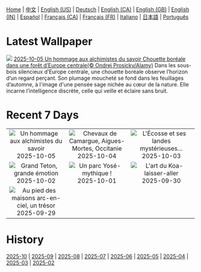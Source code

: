 [Home](../README.md) | [中文](zh-CN.md) | [English (US)](en-US.md) | [Deutsch](de-DE.md) | [English (CA)](en-CA.md) | [English (GB)](en-GB.md) | [English (IN)](en-IN.md) | [Español](es-ES.md) | [Français (CA)](fr-CA.md) | [Français (FR)](fr-FR.md) | [Italiano](it-IT.md) | [日本語](ja-JP.md) | [Português](pt-BR.md)

# Latest Wallpaper
![](https://www.bing.com/th?id=OHR.TeacherOwl_FR-FR0719163215_UHD.jpg)
[2025-10-05 Un hommage aux alchimistes du savoir Chouette boréale dans une forêt d’Europe centrale(© Ondrej Prosicky/Alamy)](https://www.bing.com/th?id=OHR.TeacherOwl_FR-FR0719163215_UHD.jpg)
Dans les sous-bois silencieux d’Europe centrale, une chouette boréale observe l’horizon d’un regard perçant. Son plumage moucheté se fond dans les feuillages d’automne, à l'image d'une pensée sage nichée au cœur de la nature. Elle incarne l’intelligence discrète, celle qui veille et éclaire sans bruit.

# Recent 7 Days
|  |  |  |
|:---:|:---:|:---:|
| ![](https://www.bing.com/th?id=OHR.TeacherOwl_FR-FR0719163215_400x240.jpg "Un hommage aux alchimistes du savoir") 2025-10-05 | ![](https://www.bing.com/th?id=OHR.CamagueHorses_FR-FR8949135937_400x240.jpg "Chevaux de Camargue, Aigues-Mortes, Occitanie") 2025-10-04 | ![](https://www.bing.com/th?id=OHR.SkyeHeather_FR-FR0643714401_400x240.jpg "L'Écosse et ses landes mystérieuses…") 2025-10-03 |
| ![](https://www.bing.com/th?id=OHR.OxbowBend_FR-FR2570017898_400x240.jpg "Grand Teton, grande émotion") 2025-10-02 | ![](https://www.bing.com/th?id=OHR.YosemiteClark_FR-FR2430625241_400x240.jpg "Un parc Yosé-mythique !") 2025-10-01 | ![](https://www.bing.com/th?id=OHR.EucalyptusKoala_FR-FR2271596623_400x240.jpg "L'art du Koa-laisser-aller") 2025-09-30 |
| ![](https://www.bing.com/th?id=OHR.HoutenHouses_FR-FR2130005193_400x240.jpg "Au pied des maisons arc-en-ciel, un trésor") 2025-09-29 |  |  |

# History
[2025-10](../archives/wallpaper/fr-FR/w_2025_10.md) | [2025-09](../archives/wallpaper/fr-FR/w_2025_09.md) | [2025-08](../archives/wallpaper/fr-FR/w_2025_08.md) | [2025-07](../archives/wallpaper/fr-FR/w_2025_07.md) | [2025-06](../archives/wallpaper/fr-FR/w_2025_06.md) | [2025-05](../archives/wallpaper/fr-FR/w_2025_05.md) | [2025-04](../archives/wallpaper/fr-FR/w_2025_04.md) | [2025-03](../archives/wallpaper/fr-FR/w_2025_03.md) | [2025-02](../archives/wallpaper/fr-FR/w_2025_02.md)
